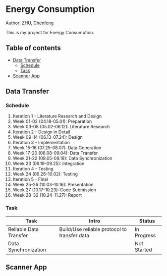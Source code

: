 Energy Consumption
==================

Author: [ZHU, Chenfeng](http://about.me/zhuchenfeng)

This is my project for Energy Consumption.

Table of contents
-----------------

* [Data Transfer](#data-transfer)
  * [Schedule](#schedule)
  * [Task](#task)
* [Scanner App](#scanner-app)

## Data Transfer

### Schedule

1. Iteration 1 - Literature Research and Design
  1. Week 01-02 (04.18-05.01): Preparation
  1. Week 03-08 (05.02-06.12): Literature Research
2. Iteration 2 - Design in Detail
  1. Week 09-14 (06.13-07.24): Design
3. Iteration 3 - Implementation
  1. Week 15-16 (07.25-08.07): Data Generation
  2. Week 17-20 (08.08-09.04): Data Transfer
  3. Week 21-22 (09.05-09.18): Data Synchronization
  4. Week 23 (09.19-09.25): Integration
4. Iteration 4 - Testing
  1. Week 24 (09.26-10.02): Testing
5. Iteration 5 - Final
  1. Week 25-26 (10.03-10.16): Presentation
  2. Week 27 (10.17-10.23): Code Submission
  3. Week 28-32 (10.24-11.27): Report

### Task

| Task  | Intro | Status |
| -------------- | ------------------ | ------------- |
| Reliable Data Transfer | Build/Use reliable protocol to transfer data. | In Progress |
| Data Synchronization |  | Not Started |



## Scanner App


